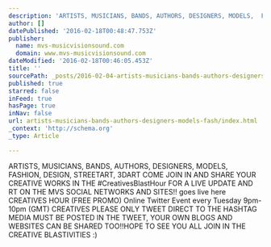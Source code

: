 ```yaml
---
description: 'ARTISTS, MUSICIANS, BANDS, AUTHORS, DESIGNERS, MODELS,  FASHION, DESIGN, STREETART, 3DART  COME JOIN IN AND SHARE YOUR CREATIVE WORKS IN THE   #CreativesBlastHo'
author: []
datePublished: '2016-02-18T00:48:47.753Z'
publisher:
  name: mvs-musicvisionsound.com
  domain: www.mvs-musicvisionsound.com
dateModified: '2016-02-18T00:46:05.453Z'
title: ''
sourcePath: _posts/2016-02-04-artists-musicians-bands-authors-designers-models-fash.md
published: true
starred: false
inFeed: true
hasPage: true
inNav: false
url: artists-musicians-bands-authors-designers-models-fash/index.html
_context: 'http://schema.org'
_type: Article

---
```

ARTISTS, MUSICIANS, BANDS, AUTHORS, DESIGNERS, MODELS, FASHION, DESIGN, STREETART, 3DART COME JOIN IN AND SHARE YOUR CREATIVE WORKS IN THE \#CreativesBlastHour FOR A LIVE UPDATE AND RT ON THE MVS SOCIAL NETWORKS AND SITES!! goes live here CREATIVES HOUR (FREE PROMO) Online Twitter Event every Tuesday 9pm-10pm (GMT) CREATIVES PLEASE ONLY TWEET DIRECT TO THE HASHTAG MEDIA MUST BE POSTED IN THE TWEET, YOUR OWN BLOGS AND WEBSITES CAN BE SHARED TOO!!HOPE TO SEE YOU ALL JOIN IN THE CREATIVE BLASTIVITIES  :)